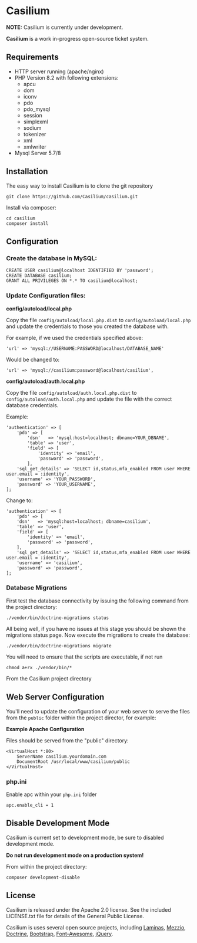 # Casilium


**NOTE:** Casilium is currently under development.

**Casilium** is a work in-progress open-source ticket system.

## Requirements

  * HTTP server running (apache/nginx)
  * PHP Version 8.2 with following extensions:
    * apcu
    * dom
    * iconv
    * pdo
    * pdo_mysql
    * session
    * simplexml
    * sodium
    * tokenizer
    * xml
    * xmlwriter
  * Mysql Server 5.7/8
  
## Installation

The easy way to install Casilium is to clone the git repository

    git clone https://github.com/Casilium/casilium.git

Install via composer:

    cd casilium
    composer install
    
## Configuration


### Create the database in MySQL:

    CREATE USER casilium@localhost IDENTIFIED BY 'password';
    CREATE DATABASE casilium;
    GRANT ALL PRIVILEGES ON *.* TO casilium@localhost;

### Update Configuration files:

**config/autoload/local.php**

Copy the file `config/autoload/local.php.dist` to `config/autoload/local.php` 
and update the credentials to those you created the database with.

For example, if we used the credentials specified above:

    'url' => 'mysql://USERNAME:PASSWORD@localhost/DATABASE_NAME'

Would be changed to:

    'url' => 'mysql://casilium:password@localhost/casilium',

**config/autoload/auth.local.php**

Copy the file `config/autoload/auth.local.php.dist` to `config/autoload/auth.local.php`
and update the file with the correct database credentials.

Example:

    'authentication' => [
        'pdo' => [
            'dsn'   => 'mysql:host=localhost; dbname=YOUR_DBNAME',
            'table' => 'user',
            'field' => [
                'identity' => 'email',
                'password' => 'password',
            ],
        'sql_get_details' => 'SELECT id,status,mfa_enabled FROM user WHERE user.email = :identity',
        'username' => 'YOUR_PASSWORD',
        'password' => 'YOUR_USERNAME',
    ];

Change to:

    'authentication' => [
        'pdo' => [
        'dsn'   => 'mysql:host=localhost; dbname=casilium',
        'table' => 'user',
        'field' => [
            'identity' => 'email',
            'password' => 'password',
        ],
        'sql_get_details' => 'SELECT id,status,mfa_enabled FROM user WHERE user.email = :identity',
        'username' => 'casilium',
        'password' => 'password',
    ];

### Database Migrations
    
First test the database connectivity by issuing the following command from the project
directory:

    ./vendor/bin/doctrine-migrations status

All being well, if you have no issues at this stage you should be shown the migrations status page.
Now execute the migrations to create the database:

    ./vendor/bin/doctrine-migrations migrate


You will need to ensure that the scripts are executable, if not run
    
    chmod a+rx ./vendor/bin/*

From the Casilium project directory

## Web Server Configuration

You'll need to update the configuration of your web server to serve the files from the
`public` folder within the project director, for example:

**Example Apache Configuration**

Files should be served from the "public" directory:

    <VirtualHost *:80>
        ServerName casilium.yourdomain.com
        DocumentRoot /usr/local/www/casilium/public
    </VirtualHost>     

### php.ini

Enable apc within your `php.ini` folder

    apc.enable_cli = 1

## Disable Development Mode

Casilium is current set to development mode,
be sure to disabled development mode.

**Do not run development mode on a production system!**

From within the project directory:

    composer development-disable

License
-------
Casilium is released under the Apache 2.0 license. See the included LICENSE.txt
file for details of the General Public License.

Casilium is uses several open source projects, including
[Laminas](https://getlaminas.org/),
[Mezzio](https://docs.mezzio.dev/),
[Doctrine](https://www.doctrine-project.org/),
[Bootstrap](https://getbootstrap.com/),
[Font-Awesome](https://fontawesome.com/),
[jQuery](https://jquery.com/).

